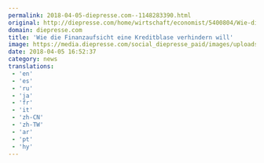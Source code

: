 ```yaml
---
permalink: 2018-04-05-diepresse.com--1148283390.html
original: http://diepresse.com/home/wirtschaft/economist/5400804/Wie-die-Finanzaufsicht-eine-Kreditblase-verhindern-will?from=rss
domain: diepresse.com
title: 'Wie die Finanzaufsicht eine Kreditblase verhindern will'
image: https://media.diepresse.com/social_diepresse_paid/images/uploads_1200/8/e/4/5400804/sofortkredit2_1522939654158714.jpg
date: 2018-04-05 16:52:37
category: news
translations: 
 - 'en'
 - 'es'
 - 'ru'
 - 'ja'
 - 'fr'
 - 'it'
 - 'zh-CN'
 - 'zh-TW'
 - 'ar'
 - 'pt'
 - 'hy'
---
```


